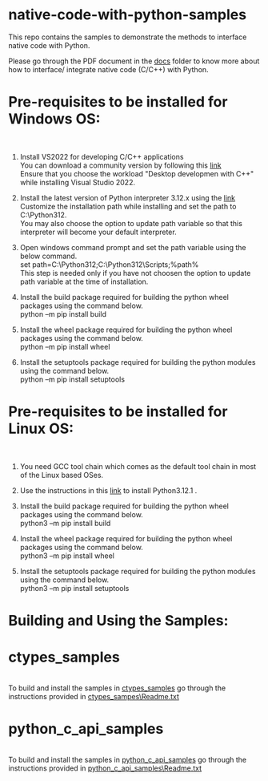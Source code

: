 # native-code-with-python-samples
This repo contains the samples to demonstrate the methods to interface native code with Python.

Please go through the PDF document in the [docs](https://github.com/jpshivakavi/nativecode_with_python/tree/main/docs) folder to know more about how to interface/ integrate 
native code (C/C++) with Python.


# Pre-requisites to be installed for Windows OS:
<br />

1. Install VS2022 for developing C/C++ applications
    <br />You can download a community version by following this [link](https://visualstudio.microsoft.com/thank-you-downloading-visual-studio/?sku=Community&channel=Release&version=VS2022&source=VSLandingPage&passive=false&cid=2030)
    <br />Ensure that you choose the workload "Desktop developmen with C++" while installing Visual Studio 2022.
    <br />

2. Install the latest version of Python interpreter 3.12.x using the [link](https://www.python.org/ftp/python/3.12.1/python-3.12.1-amd64.exe)
    <br />Customize the installation path while installing and set the path to C:\Python312.
    <br />You may also choose the option to update path variable so that this interpreter will become your default interpreter.
    <br />

3. Open windows command prompt and set the path variable using the below command.
   <br />set path=C:\Python312;C:\Python312\Scripts;%path%
   <br />This step is needed only if you have not choosen the option to update path variable at the time of installation.
   <br />

4. Install the build package required for building the python wheel packages using the command below.
   <br />python –m pip install build
   <br />

5. Install the wheel package required for building the python wheel packages using the command below.
   <br />python –m pip install wheel
   <br />

6. Install the setuptools package required for building the python modules using the command below.
   <br />python –m pip install setuptools
   <br />


# Pre-requisites to be installed for Linux OS:
<br />

1. You need GCC tool chain which comes as the default tool chain in most of the Linux based OSes.
   <br />

2. Use the instructions in this [link](https://phoenixnap.com/kb/how-to-install-python-3-ubuntu) to install Python3.12.1 .
   <br />

3. Install the build package required for building the python wheel packages using the command below.
   <br />python3 –m pip install build
   <br />

4. Install the wheel package required for building the python wheel packages using the command below.
   <br />python3 –m pip install wheel
   <br />

5. Install the setuptools package required for building the python modules using the command below.
   <br />python3 –m pip install setuptools
   <br />


# Building and Using the Samples:
# ctypes_samples
<br />To build and install the samples in [ctypes_samples](https://github.com/jpshivakavi/nativecode_with_python/tree/main/ctypes_samples) go through the instructions provided in [ctypes_sampes\Readme.txt](https://github.com/jpshivakavi/nativecode_with_python/blob/main/ctypes_samples/Readme.txt)
<br />

# python_c_api_samples
<br />To build and install the samples in [python_c_api_samples](https://github.com/jpshivakavi/nativecode_with_python/tree/main/python_c_api_samples) go through the instructions provided in [python_c_api_samples\Readme.txt](https://github.com/jpshivakavi/nativecode_with_python/blob/main/python_c_api_samples/Readme.txt)
<br />
